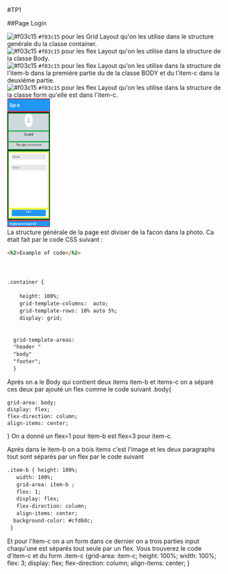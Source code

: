 #TP1

##Page Login

![#f03c15](https://via.placeholder.com/15/f03c15/f03c15.png) `#f03c15` pour les Grid Layout qu'on les utilise dans le structure genérale du la classe container.  
![#f03c15](https://via.placeholder.com/15/f03c15/f03c15.png) `#f03c15` pour les flex Layout qu'on les utilise dans la structure de la classe Body.  
![#f03c15](https://via.placeholder.com/15/f03c15/f03c15.png) `#f03c15` pour les flex Layout qu'on les utilise dans la structure de l'item-b dans la premiére partie du de la classe BODY et du l'item-c dans la deuxiéme partie.  
![#f03c15](https://via.placeholder.com/15/f03c15/f03c15.png) `#f03c15` pour les flex Layout qu'on les utilise dans la structure de la classe form qu'elle est dans l'item-c.  
<img src="https://github.com/Master-2-MIAGE-MBDS/web-integration-responsive-design-MatallahMouncif/blob/main/Capture/FLogin.png"  title="Login" width=100px height=300px>  
La structure générale de la page est diviser de la facon dans la photo. Ca était fait par le code CSS suivant :  
```html
<h2>Example of code</h2>



.container {
    
    height: 100%;
    grid-template-columns:  auto;
    grid-template-rows: 10% auto 5%;
    display: grid;
  
  
  grid-template-areas:
  "header "
  "body"
  "footer";
  }
  ```
  
  Aprés on a le Body qui contient deux items item-b et items-c on a séparé ces deux par ajouté un flex comme le code suivant
  .body{
    
    grid-area: body;
    display: flex;
    flex-direction: column;
    align-items: center; 
    
  
  }
  On a donné un flex=1 pour item-b est flex=3 pour item-c. 
  
  
 Aprés dans le item-b on a trois items c'est l'image et les deux paragraphs tout sont séparés par un flex par le code suivant
 ```html
 .item-b { height: 100%;
    width: 100%;
    grid-area: item-b ;
    flex: 1;
    display: flex;
    flex-direction: column;
    align-items: center;
   background-color: #cfd8dc; 
  }
 ```

  
  Et pour l'item-c on a un form dans ce dernier on a trois parties input chaqu'une est séparés tout seule par un flex. Vous trouverez le code d'item-c et du form
   .item-c {grid-area: item-c;
    height: 100%;
    width: 100%;
    flex: 3;
    display: flex;
    flex-direction: column;
    align-items: center; 
    } 
    
    
  
  






